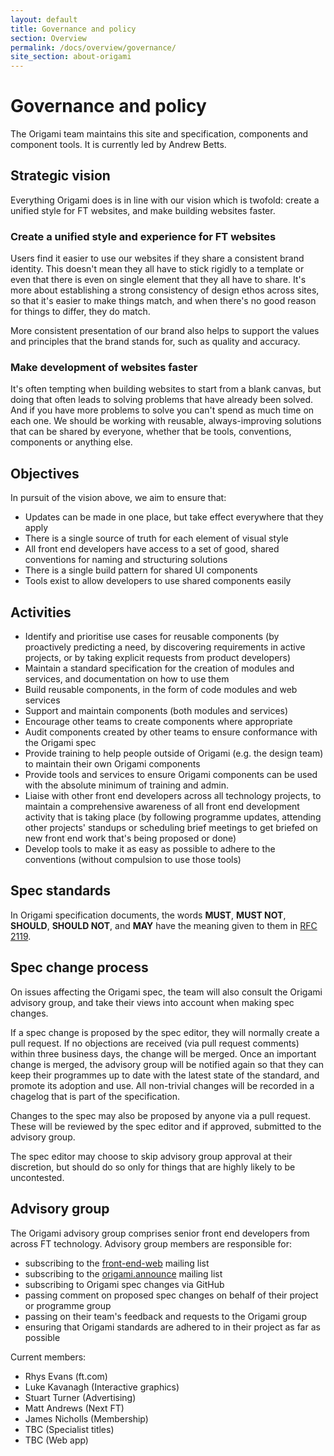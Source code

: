 ```yaml
---
layout: default
title: Governance and policy
section: Overview
permalink: /docs/overview/governance/
site_section: about-origami
---
```


# Governance and policy

The Origami team maintains this site and specification, components and component tools.  It is currently led by Andrew Betts.

## Strategic vision

Everything Origami does is in line with our vision which is twofold: create a unified style for FT websites, and make building websites faster.

### Create a unified style and experience for FT websites

Users find it easier to use our websites if they share a consistent brand identity.  This doesn't mean they all have to stick rigidly to a template or even that there is even on single element that they all have to share.  It's more about establishing a strong consistency of design ethos across sites, so that it's easier to make things match, and when there's no good reason for things to differ, they do match.

More consistent presentation of our brand also helps to support the values and principles that the brand stands for, such as quality and accuracy.

### Make development of websites faster

It's often tempting when building websites to start from a blank canvas, but doing that often leads to solving problems that have already been solved.  And if you have more problems to solve you can't spend as much time on each one.  We should be working with reusable, always-improving solutions that can be shared by everyone, whether that be tools, conventions, components or anything else.

## Objectives

In pursuit of the vision above, we aim to ensure that:

* Updates can be made in one place, but take effect everywhere that they apply
* There is a single source of truth for each element of visual style
* All front end developers have access to a set of good, shared conventions for naming and structuring solutions
* There is a single build pattern for shared UI components
* Tools exist to allow developers to use shared components easily


## Activities

* Identify and prioritise use cases for reusable components (by proactively predicting a need, by discovering requirements in active projects, or by taking explicit requests from product developers)
* Maintain a standard specification for the creation of modules and services, and documentation on how to use them
* Build reusable components, in the form of code modules and web services
* Support and maintain components (both modules and services)
* Encourage other teams to create components where appropriate
* Audit components created by other teams to ensure conformance with the Origami spec
* Provide training to help people outside of Origami (e.g. the design team) to maintain their own Origami components
* Provide tools and services to ensure Origami components can be used with the absolute minimum of training and admin.
* Liaise with other front end developers across all technology projects, to maintain a comprehensive awareness of all front end development activity that is taking place (by following programme updates, attending other projects' standups or scheduling brief meetings to get briefed on new front end work that's being proposed or done)
* Develop tools to make it as easy as possible to adhere to the conventions (without compulsion to use those tools)


## Spec standards

In Origami specification documents, the words **MUST**, **MUST NOT**, **SHOULD**, **SHOULD NOT**, and **MAY** have the meaning given to them in [RFC 2119](http://www.ietf.org/rfc/rfc2119.txt).

## Spec change process

On issues affecting the Origami spec, the team will also consult the Origami advisory group, and take their views into account when making spec changes.

If a spec change is proposed by the spec editor, they will normally create a pull request.  If no objections are received (via pull request comments) within three business days, the change will be merged.  Once an important change is merged, the advisory group will be notified again so that they can keep their programmes up to date with the latest state of the standard, and promote its adoption and use.  All non-trivial changes will be recorded in a chagelog that is part of the specification.

Changes to the spec may also be proposed by anyone via a pull request.  These will be reviewed by the spec editor and if approved, submitted to the advisory group.

The spec editor may choose to skip advisory group approval at their discretion, but should do so only for things that are highly likely to be uncontested.

## Advisory group

The Origami advisory group comprises senior front end developers from across FT technology.  Advisory group members are responsible for:

* subscribing to the [front-end-web](https://groups.google.com/a/ft.com/forum/#!forum/front-end-web) mailing list
* subscribing to the [origami.announce](https://groups.google.com/a/ft.com/forum/#!forum/origami.announce) mailing list
* subscribing to Origami spec changes via GitHub
* passing comment on proposed spec changes on behalf of their project or programme group
* passing on their team's feedback and requests to the Origami group
* ensuring that Origami standards are adhered to in their project as far as possible

Current members:

* Rhys Evans (ft.com)
* Luke Kavanagh (Interactive graphics)
* Stuart Turner (Advertising)
* Matt Andrews (Next FT)
* James Nicholls (Membership)
* TBC (Specialist titles)
* TBC (Web app)
